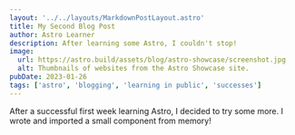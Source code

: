 ```yaml
---
layout: '../../layouts/MarkdownPostLayout.astro'
title: My Second Blog Post
author: Astro Learner
description: After learning some Astro, I couldn't stop!
image:
  url: https://astro.build/assets/blog/astro-showcase/screenshot.jpg
  alt: Thumbnails of websites from the Astro Showcase site.
pubDate: 2023-01-26
tags: ['astro', 'blogging', 'learning in public', 'successes']
---
```


After a successful first week learning Astro, I decided to try some more. I wrote and imported a small component from memory!
